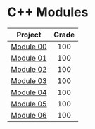 # C++ Modules

| Project | Grade |
|:-------:|:-----:|
| [Module 00](https://github.com/waltergcc/42-cpp_modules/tree/main/module_00) | 100 |
| [Module 01](https://github.com/waltergcc/42-cpp_modules/tree/main/module_01) | 100 |
| [Module 02](https://github.com/waltergcc/42-cpp_modules/tree/main/module_02) | 100 |
| [Module 03](https://github.com/waltergcc/42-cpp_modules/tree/main/module_03) | 100 |
| [Module 04](https://github.com/waltergcc/42-cpp_modules/tree/main/module_04) | 100 |
| [Module 05](https://github.com/waltergcc/42-cpp_modules/tree/main/module_05) | 100 |
| [Module 06](https://github.com/waltergcc/42-cpp_modules/tree/main/module_06) | 100 |
